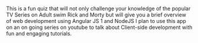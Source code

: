 This is a fun quiz that will not only challenge your knowledge of the popular TV Series on Adult swim
Rick and Morty but will give you a brief overview of web development using Angular JS 1 and NodeJS
I plan to use this app on an on going series on youtube to talk about Client-side development with fun and engaging
tutorials.
